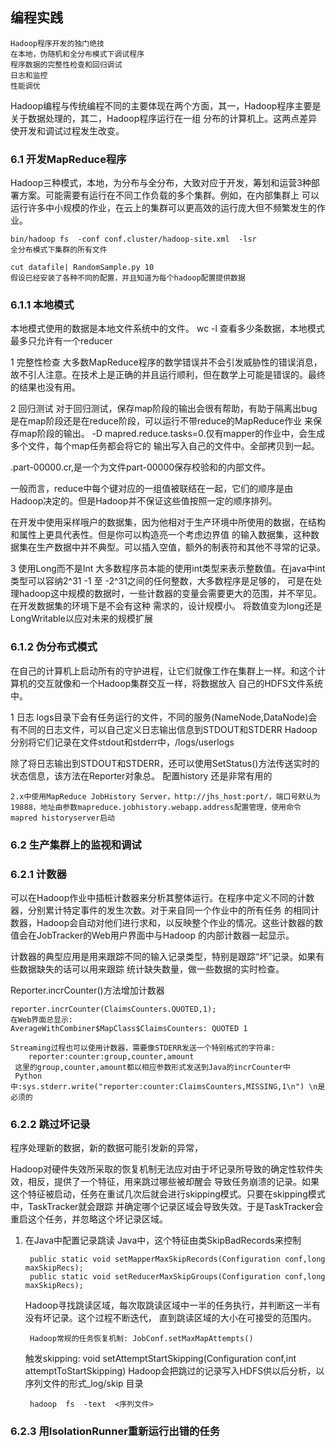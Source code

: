 ## 编程实践

    Hadoop程序开发的独门绝技
    在本地，伪随机和全分布模式下调试程序
    程序数据的完整性检查和回归调试
    日志和监控
    性能调优
  
Hadoop编程与传统编程不同的主要体现在两个方面，其一，Hadoop程序主要是关于数据处理的，其二，Hadoop程序运行在一组
分布的计算机上。这两点差异使开发和调试过程发生改变。

### 6.1 开发MapReduce程序
Hadoop三种模式，本地，为分布与全分布，大致对应于开发，筹划和运营3种部署方案。可能需要有运行在不同工作负载的多个集群。例如，在内部集群上
可以运行许多中小规模的作业，在云上的集群可以更高效的运行庞大但不频繁发生的作业。

    bin/hadoop fs  -conf conf.cluster/hadoop-site.xml  -lsr
    全分布模式下集群的所有文件
    
    cut datafile| RandomSample.py 10
    假设已经安装了各种不同的配置，并且知道为每个hadoop配置提供数据
    
### 6.1.1 本地模式
本地模式使用的数据是本地文件系统中的文件。 wc -l 查看多少条数据，本地模式最多只允许有一个reducer

1 完整性检查
大多数MapReduce程序的数学错误并不会引发威胁性的错误消息，故不引人注意。在技术上是正确的并且运行顺利，但在数学上可能是错误的。最终
的结果也没有用。

2 回归测试
对于回归测试，保存map阶段的输出会很有帮助，有助于隔离出bug是在map阶段还是在reduce阶段，可以运行不带reduce的MapReduce作业
来保存map阶段的输出。 -D mapred.reduce.tasks=0.仅有mapper的作业中，会生成多个文件，每个map任务都会将它的
输出写入自己的文件中。全部拷贝到一起。

.part-00000.cr,是一个为文件part-00000保存校验和的内部文件。

一般而言，reduce中每个键对应的一组值被联结在一起，它们的顺序是由Hadoop决定的。但是Hadoop并不保证这些值按照一定的顺序排列。

在开发中使用采样哦户的数据集，因为他相对于生产环境中所使用的数据，在结构和属性上更具代表性。但是你可以构造亮一个考虑边界值
的输入数据集，这种数据集在生产数据中并不典型。可以插入空值，额外的制表符和其他不寻常的记录。

3 使用Long而不是Int
大多数程序员本能的使用int类型来表示整数值。在java中int类型可以容纳2^31 -1 至 -2^31之间的任何整数，大多数程序是足够的，
可是在处理hadoop这中规模的数据时，一些计数器的变量会需要更大的范围，并不罕见。在开发数据集的环境下是不会有这种
需求的，设计规模小。 将数值变为long还是LongWritable以应对未来的规模扩展

### 6.1.2 伪分布式模式
在自己的计算机上启动所有的守护进程，让它们就像工作在集群上一样。和这个计算机的交互就像和一个Hadoop集群交互一样，将数据放入
自己的HDFS文件系统中。

1 日志
logs目录下会有任务运行的文件，不同的服务(NameNode,DataNode)会有不同的日志文件，可以自己定义日志输出信息到STDOUT和STDERR
Hadoop分别将它们记录在文件stdout和stderr中，/logs/userlogs

除了将日志输出到STDOUT和STDERR，还可以使用SetStatus()方法传送实时的状态信息，该方法在Reporter对象总。
配置history 还是非常有用的

    2.x中使用MapReduce JobHistory Server，http://jhs_host:port/，端口号默认为19888，地址由参数mapreduce.jobhistory.webapp.address配置管理，使用命令mapred historyserver启动 

### 6.2 生产集群上的监视和调试
### 6.2.1 计数器
可以在Hadoop作业中插桩计数器来分析其整体运行。在程序中定义不同的计数器，分别累计特定事件的发生次数。对于来自同一个作业中的所有任务
的相同计数器，Hadoop会自动对他们进行求和，以反映整个作业的情况。这些计数器的数值会在JobTracker的Web用户界面中与Hadoop
的内部计数器一起显示。

计数器的典型应用是用来跟踪不同的输入记录类型，特别是跟踪“坏”记录。如果有些数据缺失的话可以用来跟踪
统计缺失数量，做一些数据的实时检查。

Reporter.incrCounter()方法增加计数器

    reporter.incrCounter(ClaimsCounters.QUOTED,1);
    在Web界面总显示:
    AverageWithCombiner$MapClass$ClaimsCounters: QUOTED 1
    
    Streaming过程也可以使用计数器，需要像STDERR发送一个特别格式的字符串:
        reporter:counter:group,counter,amount
     这里的group,counter,amount都以相应参数形式发送到Java的incrCounter中
     Python 中:sys.stderr.write("reporter:counter:ClaimsCounters,MISSING,1\n") \n是必须的
     
### 6.2.2 跳过坏记录
程序处理新的数据，新的数据可能引发新的异常，

Hadoop对硬件失效所采取的恢复机制无法应对由于坏记录所导致的确定性软件失效，相反，提供了一个特征，用来跳过哪些被却醒会
导致任务崩溃的记录。如果这个特征被启动，任务在重试几次后就会进行skipping模式。只要在skipping模式中，TaskTracker就会跟踪
并确定哪个记录区域会导致失效。于是TaskTracker会重启这个任务，并忽略这个坏记录区域。

1. 在Java中配置记录跳读
    Java中，这个特征由类SkipBadRecords来控制
    
        public static void setMapperMaxSkipRecords(Configuration conf,long maxSkipRecs);
        public static void setReducerMaxSkipGroups(Configuration conf,long maxSkipRecs);
     Hadoop寻找跳读区域，每次取跳读区域中一半的任务执行，并判断这一半有没有坏记录。这个过程不断迭代，
     直到跳读区域的大小在可接受的范围内。
     
        Hadoop常规的任务恢复机制: JobConf.setMaxMapAttempts() 
     
     触发skipping: void setAttemptStartSkipping(Configuration conf,int attemptToStartSkipping)
     Hadoop会把跳过的记录写入HDFS供以后分析，以 序列文件的形式_log/skip 目录
        
        hadoop  fs  -text  <序列文件>
     
### 6.2.3 用IsolationRunner重新运行出错的任务

         
     

